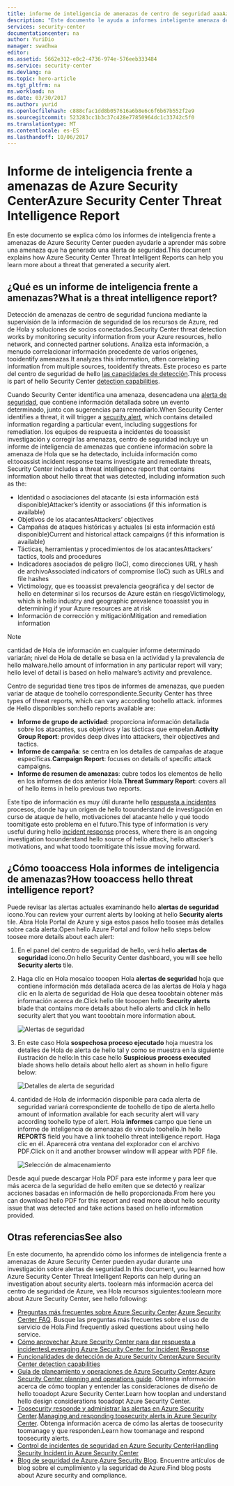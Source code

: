 ```yaml
---
title: informe de inteligencia de amenazas de centro de seguridad aaaAzure | Documentos de Microsoft
description: "Este documento le ayuda a informes inteligente amenaza del centro de seguridad de toouse Azure durante una investigación toofind obtener más información sobre una alerta de seguridad."
services: security-center
documentationcenter: na
author: YuriDio
manager: swadhwa
editor: 
ms.assetid: 5662e312-e8c2-4736-974e-576eeb333484
ms.service: security-center
ms.devlang: na
ms.topic: hero-article
ms.tgt_pltfrm: na
ms.workload: na
ms.date: 03/30/2017
ms.author: yurid
ms.openlocfilehash: c888cfac1dd8b057616a6b8e6c6f6b67b552f2e9
ms.sourcegitcommit: 523283cc1b3c37c428e77850964dc1c33742c5f0
ms.translationtype: MT
ms.contentlocale: es-ES
ms.lasthandoff: 10/06/2017
---
```

# <a name="azure-security-center-threat-intelligence-report"></a><span data-ttu-id="bb90f-103">Informe de inteligencia frente a amenazas de Azure Security Center</span><span class="sxs-lookup"><span data-stu-id="bb90f-103">Azure Security Center Threat Intelligence Report</span></span>
<span data-ttu-id="bb90f-104">En este documento se explica cómo los informes de inteligencia frente a amenazas de Azure Security Center pueden ayudarle a aprender más sobre una amenaza que ha generado una alerta de seguridad.</span><span class="sxs-lookup"><span data-stu-id="bb90f-104">This document explains how Azure Security Center Threat Intelligent Reports can help you learn more about a threat that generated a security alert.</span></span>

## <a name="what-is-a-threat-intelligence-report"></a><span data-ttu-id="bb90f-105">¿Qué es un informe de inteligencia frente a amenazas?</span><span class="sxs-lookup"><span data-stu-id="bb90f-105">What is a threat intelligence report?</span></span>
<span data-ttu-id="bb90f-106">Detección de amenazas de centro de seguridad funciona mediante la supervisión de la información de seguridad de los recursos de Azure, red de Hola y soluciones de socios conectados.</span><span class="sxs-lookup"><span data-stu-id="bb90f-106">Security Center threat detection works by monitoring security information from your Azure resources, hello network, and connected partner solutions.</span></span> <span data-ttu-id="bb90f-107">Analiza esta información, a menudo correlacionar información procedente de varios orígenes, tooidentify amenazas.</span><span class="sxs-lookup"><span data-stu-id="bb90f-107">It analyzes this information, often correlating information from multiple sources, tooidentify threats.</span></span> <span data-ttu-id="bb90f-108">Este proceso es parte del centro de seguridad de hello [las capacidades de detección](security-center-detection-capabilities.md).</span><span class="sxs-lookup"><span data-stu-id="bb90f-108">This process is part of hello Security Center [detection capabilities](security-center-detection-capabilities.md).</span></span>

<span data-ttu-id="bb90f-109">Cuando Security Center identifica una amenaza, desencadena una [alerta de seguridad](security-center-managing-and-responding-alerts.md), que contiene información detallada sobre un evento determinado, junto con sugerencias para remediarlo.</span><span class="sxs-lookup"><span data-stu-id="bb90f-109">When Security Center identifies a threat, it will trigger a [security alert](security-center-managing-and-responding-alerts.md), which contains detailed information regarding a particular event, including suggestions for remediation.</span></span> <span data-ttu-id="bb90f-110">los equipos de respuesta a incidentes de tooassist investigación y corregir las amenazas, centro de seguridad incluye un informe de inteligencia de amenazas que contiene información sobre la amenaza de Hola que se ha detectado, incluida información como el:</span><span class="sxs-lookup"><span data-stu-id="bb90f-110">tooassist incident response teams investigate and remediate threats, Security Center includes a threat intelligence report that contains information about hello threat that was detected, including information such as the:</span></span>

* <span data-ttu-id="bb90f-111">Identidad o asociaciones del atacante (si esta información está disponible)</span><span class="sxs-lookup"><span data-stu-id="bb90f-111">Attacker’s identity or associations (if this information is available)</span></span>
* <span data-ttu-id="bb90f-112">Objetivos de los atacantes</span><span class="sxs-lookup"><span data-stu-id="bb90f-112">Attackers’ objectives</span></span>
* <span data-ttu-id="bb90f-113">Campañas de ataques históricas y actuales (si esta información está disponible)</span><span class="sxs-lookup"><span data-stu-id="bb90f-113">Current and historical attack campaigns (if this information is available)</span></span>
* <span data-ttu-id="bb90f-114">Tácticas, herramientas y procedimientos de los atacantes</span><span class="sxs-lookup"><span data-stu-id="bb90f-114">Attackers’ tactics, tools and procedures</span></span>
* <span data-ttu-id="bb90f-115">Indicadores asociados de peligro (IoC), como direcciones URL y hash de archivo</span><span class="sxs-lookup"><span data-stu-id="bb90f-115">Associated indicators of compromise (IoC) such as URLs and file hashes</span></span>
* <span data-ttu-id="bb90f-116">Victimology, que es tooassist prevalencia geográfica y del sector de hello en determinar si los recursos de Azure están en riesgo</span><span class="sxs-lookup"><span data-stu-id="bb90f-116">Victimology, which is hello industry and geographic prevalence tooassist you in determining if your Azure resources are at risk</span></span>
* <span data-ttu-id="bb90f-117">Información de corrección y mitigación</span><span class="sxs-lookup"><span data-stu-id="bb90f-117">Mitigation and remediation information</span></span>

> [!NOTE]
> <span data-ttu-id="bb90f-118">cantidad de Hola de información en cualquier informe determinado variarán; nivel de Hola de detalle se basa en la actividad y la prevalencia de hello malware.</span><span class="sxs-lookup"><span data-stu-id="bb90f-118">hello amount of information in any particular report will vary; hello level of detail is based on hello malware’s activity and prevalence.</span></span>
>
>

<span data-ttu-id="bb90f-119">Centro de seguridad tiene tres tipos de informes de amenazas, que pueden variar de ataque de toohello correspondiente.</span><span class="sxs-lookup"><span data-stu-id="bb90f-119">Security Center has three types of threat reports, which can vary according toohello attack.</span></span> <span data-ttu-id="bb90f-120">informes de Hello disponibles son:</span><span class="sxs-lookup"><span data-stu-id="bb90f-120">hello reports available are:</span></span>

* <span data-ttu-id="bb90f-121">**Informe de grupo de actividad**: proporciona información detallada sobre los atacantes, sus objetivos y las tácticas que empelan.</span><span class="sxs-lookup"><span data-stu-id="bb90f-121">**Activity Group Report**: provides deep dives into attackers, their objectives and tactics.</span></span>
* <span data-ttu-id="bb90f-122">**Informe de campaña**: se centra en los detalles de campañas de ataque específicas.</span><span class="sxs-lookup"><span data-stu-id="bb90f-122">**Campaign Report**: focuses on details of specific attack campaigns.</span></span>
* <span data-ttu-id="bb90f-123">**Informe de resumen de amenazas**: cubre todos los elementos de hello en los informes de dos anterior Hola.</span><span class="sxs-lookup"><span data-stu-id="bb90f-123">**Threat Summary Report**: covers all of hello items in hello previous two reports.</span></span>

<span data-ttu-id="bb90f-124">Este tipo de información es muy útil durante hello [respuesta a incidentes](security-center-incident-response.md) procesos, donde hay un origen de hello toounderstand de investigación en curso de ataque de hello, motivaciones del atacante hello y qué toodo toomitigate esto problema en el futuro.</span><span class="sxs-lookup"><span data-stu-id="bb90f-124">This type of information is very useful during hello [incident response](security-center-incident-response.md) process, where there is an ongoing investigation toounderstand hello source of hello attack, hello attacker’s motivations, and what toodo toomitigate this issue moving forward.</span></span>

## <a name="how-tooaccess-hello-threat-intelligence-report"></a><span data-ttu-id="bb90f-125">¿Cómo tooaccess Hola informes de inteligencia de amenazas?</span><span class="sxs-lookup"><span data-stu-id="bb90f-125">How tooaccess hello threat intelligence report?</span></span>
<span data-ttu-id="bb90f-126">Puede revisar las alertas actuales examinando hello **alertas de seguridad** icono.</span><span class="sxs-lookup"><span data-stu-id="bb90f-126">You can review your current alerts by looking at hello **Security alerts** tile.</span></span> <span data-ttu-id="bb90f-127">Abra Hola Portal de Azure y siga estos pasos hello toosee más detalles sobre cada alerta:</span><span class="sxs-lookup"><span data-stu-id="bb90f-127">Open hello Azure Portal and follow hello steps below toosee more details about each alert:</span></span>

1. <span data-ttu-id="bb90f-128">En el panel del centro de seguridad de hello, verá hello **alertas de seguridad** icono.</span><span class="sxs-lookup"><span data-stu-id="bb90f-128">On hello Security Center dashboard, you will see hello **Security alerts** tile.</span></span>
2. <span data-ttu-id="bb90f-129">Haga clic en Hola mosaico tooopen Hola **alertas de seguridad** hoja que contiene información más detallada acerca de las alertas de Hola y haga clic en la alerta de seguridad de Hola que desea tooobtain obtener más información acerca de.</span><span class="sxs-lookup"><span data-stu-id="bb90f-129">Click hello tile tooopen hello **Security alerts** blade that contains more details about hello alerts and click in hello security alert that you want tooobtain more information about.</span></span>

    ![Alertas de seguridad](./media/security-center-threat-report/security-center-threat-report-fig1.png)
3. <span data-ttu-id="bb90f-131">En este caso Hola **sospechosa proceso ejecutado** hoja muestra los detalles de Hola de alerta de hello tal y como se muestra en la siguiente ilustración de hello:</span><span class="sxs-lookup"><span data-stu-id="bb90f-131">In this case hello **Suspicious process executed** blade shows hello details about hello alert as shown in hello figure below:</span></span>

    ![Detalles de alerta de seguridad](./media/security-center-threat-report/security-center-threat-report-fig2.png)
4. <span data-ttu-id="bb90f-133">cantidad de Hola de información disponible para cada alerta de seguridad variará correspondiente de toohello de tipo de alerta.</span><span class="sxs-lookup"><span data-stu-id="bb90f-133">hello amount of information available for each security alert will vary according toohello type of alert.</span></span> <span data-ttu-id="bb90f-134">Hola **informes** campo que tiene un informe de inteligencia de amenazas de vínculo toohello.</span><span class="sxs-lookup"><span data-stu-id="bb90f-134">In hello **REPORTS** field you have a link toohello threat intelligence report.</span></span> <span data-ttu-id="bb90f-135">Haga clic en él. Aparecerá otra ventana del explorador con el archivo PDF.</span><span class="sxs-lookup"><span data-stu-id="bb90f-135">Click on it and another browser window will appear with PDF file.</span></span>

   ![Selección de almacenamiento](./media/security-center-threat-report/security-center-threat-report-fig3.png)

<span data-ttu-id="bb90f-137">Desde aquí puede descargar Hola PDF para este informe y para leer que más acerca de la seguridad de hello emiten que se detectó y realizar acciones basadas en información de hello proporcionada.</span><span class="sxs-lookup"><span data-stu-id="bb90f-137">From here you can download hello PDF for this report and read more about hello security issue that was detected and take actions based on hello information provided.</span></span>

## <a name="see-also"></a><span data-ttu-id="bb90f-138">Otras referencias</span><span class="sxs-lookup"><span data-stu-id="bb90f-138">See also</span></span>
<span data-ttu-id="bb90f-139">En este documento, ha aprendido cómo los informes de inteligencia frente a amenazas de Azure Security Center pueden ayudar durante una investigación sobre alertas de seguridad.</span><span class="sxs-lookup"><span data-stu-id="bb90f-139">In this document, you learned how Azure Security Center Threat Intelligent Reports can help during an investigation about security alerts.</span></span> <span data-ttu-id="bb90f-140">toolearn más información acerca del centro de seguridad de Azure, vea Hola recursos siguientes:</span><span class="sxs-lookup"><span data-stu-id="bb90f-140">toolearn more about Azure Security Center, see hello following:</span></span>

* <span data-ttu-id="bb90f-141">[Preguntas más frecuentes sobre Azure Security Center](security-center-faq.md).</span><span class="sxs-lookup"><span data-stu-id="bb90f-141">[Azure Security Center FAQ](security-center-faq.md).</span></span> <span data-ttu-id="bb90f-142">Busque las preguntas más frecuentes sobre el uso de servicio de Hola.</span><span class="sxs-lookup"><span data-stu-id="bb90f-142">Find frequently asked questions about using hello service.</span></span>
* [<span data-ttu-id="bb90f-143">Cómo aprovechar Azure Security Center para dar respuesta a incidentes</span><span class="sxs-lookup"><span data-stu-id="bb90f-143">Leveraging Azure Security Center for Incident Response</span></span>](security-center-incident-response.md)
* [<span data-ttu-id="bb90f-144">Funcionalidades de detección de Azure Security Center</span><span class="sxs-lookup"><span data-stu-id="bb90f-144">Azure Security Center detection capabilities</span></span>](security-center-detection-capabilities.md)
* <span data-ttu-id="bb90f-145">[Guía de planeamiento y operaciones de Azure Security Center](security-center-planning-and-operations-guide.md).</span><span class="sxs-lookup"><span data-stu-id="bb90f-145">[Azure Security Center planning and operations guide](security-center-planning-and-operations-guide.md).</span></span> <span data-ttu-id="bb90f-146">Obtenga información acerca de cómo tooplan y entender las consideraciones de diseño de hello tooadopt Azure Security Center.</span><span class="sxs-lookup"><span data-stu-id="bb90f-146">Learn how tooplan and understand hello design considerations tooadopt Azure Security Center.</span></span>
* <span data-ttu-id="bb90f-147">[Toosecurity responde y administrar las alertas en Azure Security Center](security-center-managing-and-responding-alerts.md).</span><span class="sxs-lookup"><span data-stu-id="bb90f-147">[Managing and responding toosecurity alerts in Azure Security Center](security-center-managing-and-responding-alerts.md).</span></span> <span data-ttu-id="bb90f-148">Obtenga información acerca de cómo las alertas de toosecurity toomanage y que responden.</span><span class="sxs-lookup"><span data-stu-id="bb90f-148">Learn how toomanage and respond toosecurity alerts.</span></span>
* [<span data-ttu-id="bb90f-149">Control de incidentes de seguridad en Azure Security Center</span><span class="sxs-lookup"><span data-stu-id="bb90f-149">Handling Security Incident in Azure Security Center</span></span>](security-center-incident.md)
* <span data-ttu-id="bb90f-150">[Blog de seguridad de Azure](http://blogs.msdn.com/b/azuresecurity/).</span><span class="sxs-lookup"><span data-stu-id="bb90f-150">[Azure Security Blog](http://blogs.msdn.com/b/azuresecurity/).</span></span> <span data-ttu-id="bb90f-151">Encuentre artículos de blog sobre el cumplimiento y la seguridad de Azure.</span><span class="sxs-lookup"><span data-stu-id="bb90f-151">Find blog posts about Azure security and compliance.</span></span>
